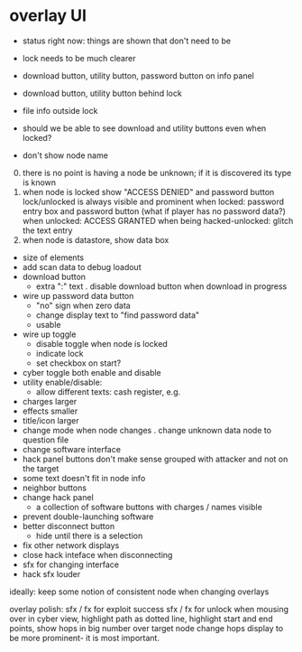 # overlay UI

* status right now: things are shown that don't need to be

* lock needs to be much clearer

* download button, utility button, password button on info panel

* download button, utility button behind lock

* file info outside lock

* should we be able to see download and utility buttons even when locked?

* don't show node name


0. there is no point is having a node be unknown; if it is discovered its type is known
1. when node is locked
    show "ACCESS DENIED" and password button
    lock/unlocked is always visible and prominent
    when locked: password entry box and password button (what if player has no password data?)
    when unlocked: ACCESS GRANTED
    when being hacked-unlocked: glitch the text entry
2. when node is datastore, show data box

* size of elements
* add scan data to debug loadout
* download button
    * extra ":" text
    . disable download button when download in progress
* wire up password data button
    * "no" sign when zero data
    * change display text to "find password data"
    * usable
* wire up toggle
    * disable toggle when node is locked
    * indicate lock
    * set checkbox on start?
* cyber toggle both enable and disable
* utility enable/disable:
    * allow different texts: cash register, e.g.
* charges larger
* effects smaller
* title/icon larger
* change mode when node changes
. change unknown data node to question file
* change software interface
* hack panel buttons don't make sense grouped with attacker and not on the target
* some text doesn't fit in node info
* neighbor buttons
* change hack panel
    * a collection of software buttons with charges / names visible
* prevent double-launching software
* better disconnect button
    * hide until there is a selection
* fix other network displays
* close hack inteface when disconnecting
* sfx for changing interface
* hack sfx louder

ideally: keep some notion of consistent node when changing overlays

overlay polish:
    sfx / fx for exploit success
    sfx / fx for unlock
    when mousing over in cyber view, highlight path as dotted line, highlight start and end points, show hops in big number over target node
    change hops display to be more prominent- it is most important.
